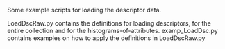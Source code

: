 Some example scripts for loading the descriptor data. 

LoadDscRaw.py     contains the definitions for loading descriptors, for the entire collection and for the histograms-of-attributes.
examp_LoadDsc.py  contains examples on how to apply the definitions in LoadDscRaw.py 
